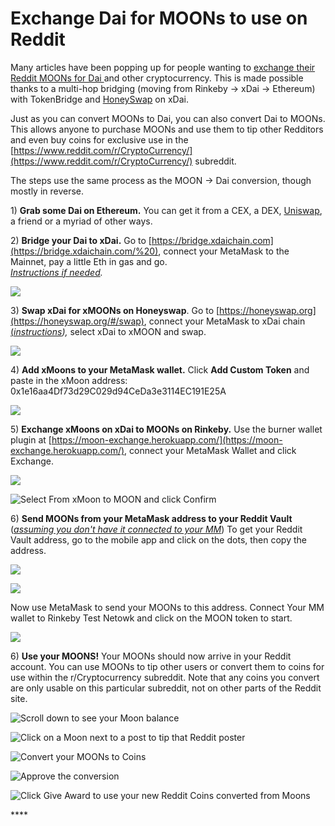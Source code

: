 # Exchange Dai for MOONs to use on Reddit

Many articles have been popping up for people wanting to [exchange their Reddit MOONs for Dai ](https://www.reddit.com/r/CryptoCurrency/comments/j1lnc0/if_you_are_not_sure_how_to_convert_moon_to_dai_i/)and other cryptocurrency. This is made possible thanks to a multi-hop bridging \(moving from Rinkeby -&gt; xDai -&gt; Ethereum\) with TokenBridge and [HoneySwap](https://honeyswap.org/#/swap) on xDai.

Just as you can convert MOONs to Dai, you can also convert Dai to MOONs. This allows anyone to purchase MOONs and use them to tip other Redditors and even buy coins for exclusive use in the [https://www.reddit.com/r/CryptoCurrency/](https://www.reddit.com/r/CryptoCurrency/) subreddit.

The steps use the same process as the MOON -&gt; Dai conversion, though mostly in reverse.

1\) **Grab some Dai on Ethereum.** You can get it from a CEX, a DEX,  [Uniswap](https://app.uniswap.org/#/swap), a friend or a myriad of other ways.

2\) **Bridge your Dai to xDai.** Go to [https://bridge.xdaichain.com](https://bridge.xdaichain.com/%20), connect your MetaMask to the Mainnet, pay a little Eth in gas and go.  
[_Instructions if needed_](../../../for-users/bridges/converting-xdai-via-bridge/moving-xdai-to-dai.md)_._

![](../../../.gitbook/assets/rbridge1.jpg)

3\) **Swap xDai for xMOONs on Honeyswap**.  Go to [https://honeyswap.org](https://honeyswap.org/#/swap), connect your MetaMask to xDai chain [\(_instructions_](../../../for-users/wallets/metamask/metamask-setup.md)_\),_  select xDai to xMOON and swap.

![](../../../.gitbook/assets/rhnyswap1.jpg)

4\) **Add xMoons to your MetaMask wallet.** Click **Add Custom Token** and paste in the xMoon address: 0x1e16aa4Df73d29C029d94CeDa3e3114EC191E25A

![](../../../.gitbook/assets/rhnyswap2.jpg)

5\) **Exchange xMoons on xDai to MOONs on Rinkeby.** Use the burner wallet plugin at [https://moon-exchange.herokuapp.com/](https://moon-exchange.herokuapp.com/), connect your MetaMask Wallet and click Exchange.

![](../../../.gitbook/assets/rhnyswap4.jpg)

![Select From xMoon to MOON and click Confirm](../../../.gitbook/assets/rhny6.jpg)

6\) **Send MOONs from your MetaMask address to your Reddit Vault** \([_assuming you don't have it connected to your MM_](./#transfer-reddit-moons-from-rinkeby-to-xdai)\) To get your Reddit Vault address, go to the mobile app and click on the dots, then copy the address.

![](../../../.gitbook/assets/nvault0.jpg)

![](../../../.gitbook/assets/nvault.jpg)

Now use MetaMask to send your MOONs to this address. Connect Your MM wallet to Rinkeby Test Netowk and click on the MOON token to start.

![](../../../.gitbook/assets/mm-sequence1.jpg)

6\) **Use your MOONS!** Your MOONs should now arrive in your Reddit account. You can use MOONs to tip other users or convert them to coins for use within the r/Cryptocurrency subreddit. Note that any coins you convert are only usable on this particular subreddit, not on other parts of the Reddit site.

![Scroll down to see your Moon balance](../../../.gitbook/assets/rreddit1.jpg)

![Click on a Moon next to a post to tip that Reddit poster](../../../.gitbook/assets/rrdet2.jpg)

![Convert your MOONs to Coins](../../../.gitbook/assets/rreditttocoins.jpg)

![Approve the conversion](../../../.gitbook/assets/rredit-approve.jpg)

![Click Give Award to use your new Reddit Coins converted from Moons](../../../.gitbook/assets/redtaward.jpg)



\*\*\*\*



